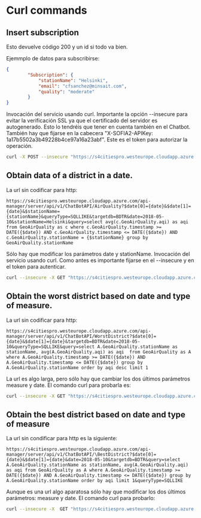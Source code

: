 # Curl commands


## Insert subscription

Esto devuelve código 200 y un id si todo va bien.

Ejemmplo de datos para subscribirse:

```json
{
        "Subscription": {
            "stationName": "Helsinki",
            "email": "cfsanchez@minsait.com",
            "quality": "moderate"
        }
}
```

Invocación del servicio usando curl. Importante la opción --insecure para evitar la verificación SSL ya que el certificado del servidor es autogenerado. Esto lo tendréis que tener en cuenta también en el Chatbot.
También hay que fijarse en la cabecera "X-SOFIA2-APIKey: 1a17b5502a3b49228b4ce97a16a23abf". Este es el token para autorizar la operación.

```bash
curl -X POST --insecure "https://s4citiespro.westeurope.cloudapp.azure.com/api-manager/server/api/v1/ChatBotSubscriptionAPI/" -H "accept: text/plain" -H "X-SOFIA2-APIKey: 1a17b5502a3b49228b4ce97a16a23abf" -H "Content-Type: application/json" -d "{ \"Subscription\": { \"stationName\": \"Helsinki\", \"email\": \"cfsanchez@minsait.com\", \"no2Threshold\": 0, \"o3Threshold\": 0, \"so2Threshold\": 0 }}"
```

## Obtain data of a district in a date.

La url sin codificar para http:

```url
https://s4citiespro.westeurope.cloudapp.azure.com/api-manager/server/api/v1/ChatBotAPI/AirQuality?$date[0]={date}&$date[1]={date}&$stationName={stationName}&queryType=SQLLIKE&targetdb=BDTR&date=2018-05-10&stationName=Helsinki&query=select avg(c.GeoAirQuality.aqi) as aqi from GeoAirQuality as c where c.GeoAirQuality.timestamp >= DATE({$date}) AND c.GeoAirQuality.timestamp <= DATE({$date}) AND c.GeoAirQuality.stationName = {$stationName} group by GeoAirQuality.stationName
```
Sólo hay que modificar los parámetros date y stationName.
Invocación del servicio usando curl. Como antes es importante fijarse en el --insecure y en el token para autenticar.

```bash
curl --insecure -X GET "https://s4citiespro.westeurope.cloudapp.azure.com/api-manager/server/api/v1/ChatBotAPI/AirQuality?%24date%5B0%5D=%7Bdate%7D&%24date%5B1%5D=%7Bdate%7D&%24stationName=%7BstationName%7D&queryType=SQLLIKE&targetdb=BDTR&date=2018-05-10&stationName=Helsinki&query=select%20avg(c.GeoAirQuality.aqi)%20as%20aqi%20from%20GeoAirQuality%20as%20c%20where%20c.GeoAirQuality.timestamp%20%3E%3D%20DATE(%7B%24date%7D)%20AND%20c.GeoAirQuality.timestamp%20%3C%3D%20DATE(%7B%24date%7D)%20AND%20c.GeoAirQuality.stationName%20%3D%20%7B%24stationName%7D%20group%20by%20GeoAirQuality.stationName" -H "accept: application/json" -H "X-SOFIA2-APIKey: 1a17b5502a3b49228b4ce97a16a23abf" -H "Cacheable: false"
```

## Obtain the worst district based on date and type of measure.

La url sin codificar para http:

```url
https://s4citiespro.westeurope.cloudapp.azure.com/api-manager/server/api/v1/ChatBotAPI/WorstDistrict?$date[0]={date}&$date[1]={date}&targetdb=BDTR&date=2018-05-10&queryType=SQLLIKE&query=select A.GeoAirQuality.stationName as stationName, avg(A.GeoAirQuality.aqi) as aqi  from GeoAirQuality as A where A.GeoAirQuality.timestamp >= DATE({$date}) AND A.GeoAirQuality.timestamp <= DATE({$date}) group by A.GeoAirQuality.stationName order by aqi desc limit 1
```

La url es algo larga, pero sólo hay que cambiar los dos últimos parámetros measure y date.
El comando curl para probarla es:

```bash
curl --insecure -X GET "https://s4citiespro.westeurope.cloudapp.azure.com/api-manager/server/api/v1/ChatBotAPI/WorstDistrict?%24date%5B0%5D=%7Bdate%7D&%24date%5B1%5D=%7Bdate%7D&targetdb=BDTR&date=2018-05-10&queryType=SQLLIKE&query=select%20A.GeoAirQuality.stationName%20as%20stationName%2C%20avg(A.GeoAirQuality.aqi)%20as%20aqi%20%20from%20GeoAirQuality%20as%20A%20where%20A.GeoAirQuality.timestamp%20%3E%3D%20DATE(%7B%24date%7D)%20AND%20A.GeoAirQuality.timestamp%20%3C%3D%20DATE(%7B%24date%7D)%20group%20by%20A.GeoAirQuality.stationName%20order%20by%20aqi%20desc%20limit%201" -H "accept: application/json" -H "X-SOFIA2-APIKey: 1a17b5502a3b49228b4ce97a16a23abf" -H "Cacheable: false"
```

## Obtain the best district based on date and type of measure 

La url sin condificar para http es la siguiente:

```url
https://s4citiespro.westeurope.cloudapp.azure.com/api-manager/server/api/v1/ChatBotAPI/\BestDistrict?$date[0]={date}&$date[1]={date}&date=2018-05-10&targetdb=BDTR&query=select A.GeoAirQuality.stationName as stationName, avg(A.GeoAirQuality.aqi) as aqi from GeoAirQuality as A where A.GeoAirQuality.timestamp >= DATE({$date}) AND A.GeoAirQuality.timestamp <= DATE({$date}) group by A.GeoAirQuality.stationName order by aqi limit 1&queryType=SQLLIKE
```

Aunque es una url algo aparatosa sólo hay que modificar los dos últimos parámetros: measure y date.
El comando curl para probarlo:

```bash
curl --insecure -X  GET "https://s4citiespro.westeurope.cloudapp.azure.com/api-manager/server/api/v1/ChatBotAPI/BestDistrict?%24date%5B0%5D=%7Bdate%7D&%24date%5B1%5D=%7Bdate%7D&date=2018-05-10&targetdb=BDTR&query=select%20A.GeoAirQuality.stationName%20as%20stationName%2C%20avg(A.GeoAirQuality.aqi)%20as%20aqi%20from%20GeoAirQuality%20as%20A%20where%20A.GeoAirQuality.timestamp%20%3E%3D%20DATE(%7B%24date%7D)%20AND%20A.GeoAirQuality.timestamp%20%3C%3D%20DATE(%7B%24date%7D)%20group%20by%20A.GeoAirQuality.stationName%20order%20by%20aqi%20limit%201&queryType=SQLLIKE" -H "accept: application/json" -H "X-SOFIA2-APIKey: 1a17b5502a3b49228b4ce97a16a23abf" -H "Cacheable: false"
```